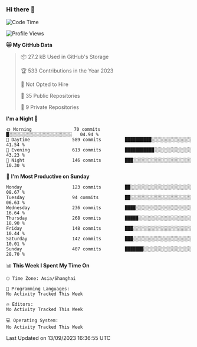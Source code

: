 ### Hi there 👋

<!--
**robinWongM/robinWongM** is a ✨ _special_ ✨ repository because its `README.md` (this file) appears on your GitHub profile.

Here are some ideas to get you started:

- 🔭 I’m currently working on ...
- 🌱 I’m currently learning ...
- 👯 I’m looking to collaborate on ...
- 🤔 I’m looking for help with ...
- 💬 Ask me about ...
- 📫 How to reach me: ...
- 😄 Pronouns: ...
- ⚡ Fun fact: ...
-->

<!--START_SECTION:waka-->
![Code Time](http://img.shields.io/badge/Code%20Time-147%20hrs%207%20mins-blue)

![Profile Views](http://img.shields.io/badge/Profile%20Views-0-blue)

**🐱 My GitHub Data** 

> 📦 27.2 kB Used in GitHub's Storage 
 > 
> 🏆 533 Contributions in the Year 2023
 > 
> 🚫 Not Opted to Hire
 > 
> 📜 35 Public Repositories 
 > 
> 🔑 9 Private Repositories 
 > 
**I'm a Night 🦉** 

```text
🌞 Morning                70 commits          █░░░░░░░░░░░░░░░░░░░░░░░░   04.94 % 
🌆 Daytime                589 commits         ██████████░░░░░░░░░░░░░░░   41.54 % 
🌃 Evening                613 commits         ███████████░░░░░░░░░░░░░░   43.23 % 
🌙 Night                  146 commits         ███░░░░░░░░░░░░░░░░░░░░░░   10.30 % 
```
📅 **I'm Most Productive on Sunday** 

```text
Monday                   123 commits         ██░░░░░░░░░░░░░░░░░░░░░░░   08.67 % 
Tuesday                  94 commits          ██░░░░░░░░░░░░░░░░░░░░░░░   06.63 % 
Wednesday                236 commits         ████░░░░░░░░░░░░░░░░░░░░░   16.64 % 
Thursday                 268 commits         █████░░░░░░░░░░░░░░░░░░░░   18.90 % 
Friday                   148 commits         ███░░░░░░░░░░░░░░░░░░░░░░   10.44 % 
Saturday                 142 commits         ███░░░░░░░░░░░░░░░░░░░░░░   10.01 % 
Sunday                   407 commits         ███████░░░░░░░░░░░░░░░░░░   28.70 % 
```


📊 **This Week I Spent My Time On** 

```text
🕑︎ Time Zone: Asia/Shanghai

💬 Programming Languages: 
No Activity Tracked This Week

🔥 Editors: 
No Activity Tracked This Week

💻 Operating System: 
No Activity Tracked This Week
```


 Last Updated on 13/09/2023 16:36:55 UTC
<!--END_SECTION:waka-->
